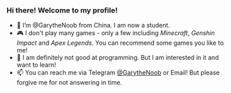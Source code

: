 ### Hi there! Welcome to my profile!

- 👋 I’m @GarytheNoob from China. I am now a student.
- 🎮 I don't play many games - only a few including *Minecraft*, *Genshin Impact* and *Apex Legends*. You can recommend some games you like to me!
- 🌱 I am definitely not good at programming. But I am interested in it and want to learn!
- 📫 You can reach me via Telegram [@GarytheNoob](https://t.me/garythenoob) or Email! But please forgive me for not answering in time.

<!---
GarytheNoob/GarytheNoob is a ✨ special ✨ repository because its `README.md` (this file) appears on your GitHub profile.
You can click the Preview link to take a look at your changes.
--->
